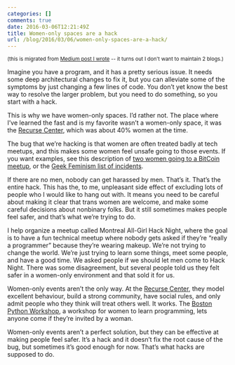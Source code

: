 ```yaml
---
categories: []
comments: true
date: 2016-03-06T12:21:49Z
title: Women-only spaces are a hack
url: /blog/2016/03/06/women-only-spaces-are-a-hack/
---
```


<small> (this is migrated from [Medium post I wrote](https://medium.com/@b0rk/women-only-spaces-are-a-hack-a548c1ed6728#.dvac4d9hz) -- it turns out I don't want to maintain 2 blogs.)
</small>

Imagine you have a program, and it has a pretty serious issue. It needs some deep architectural changes to fix it, but you can alleviate some of the symptoms by just changing a few lines of code. You don’t yet know the best way to resolve the larger problem, but you need to do something, so you start with a hack.

This is why we have women-only spaces. I’d rather not. The place where I’ve learned the fast and is my favorite wasn’t a women-only space, it was the [Recurse Center](http://recurse.com), which was about 40% women at the time.

The bug that we’re hacking is that women are often treated badly at tech meetups, and this makes some women feel unsafe going to those events. If you want examples, see this description of [two women going to a BitCoin meetup](https://medium.com/@ariannasimpson/this-is-what-its-like-to-be-a-woman-at-a-bitcoin-meetup-b07f3bb6ab5b#.ch8k36dit), or the [Geek Feminism list of incidents](http://geekfeminism.wikia.com/wiki/Timeline_of_incidents).

If there are no men, nobody can get harassed by men. That’s it. That’s the entire hack. This has the, to me, unpleasant side effect of excluding lots of people who I would like to hang out with. It means you need to be careful about making it clear that trans women are welcome, and make some careful decisions about nonbinary folks. But it still sometimes makes people feel safer, and that’s what we’re trying to do.

I help organize a meetup called Montreal All-Girl Hack Night, where the goal is to have a fun technical meetup where nobody gets asked if they’re “really a programmer” because they’re wearing makeup. We’re not trying to change the world. We’re just trying to learn some things, meet some people, and have a good time. We asked people if we should let men come to Hack Night. There was some disagreement, but several people told us they felt safer in a women-only environment and that sold it for us.

Women-only events aren’t the only way. At the [Recurse Center](https://www.recurse.com/), they model excellent behaviour, build a strong community, have social rules, and only admit people who they think will treat others well. It works. The [Boston Python Workshop](http://bostonpythonworkshop.com/), a workshop for women to learn programming, lets anyone come if they’re invited by a woman.

Women-only events aren’t a perfect solution, but they can be effective at making people feel safer. It’s a hack and it doesn’t fix the root cause of the bug, but sometimes it’s good enough for now. That’s what hacks are supposed to do.
